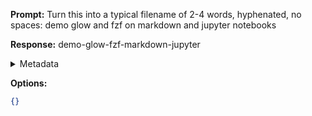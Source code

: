 **Prompt:**
Turn this into a typical filename of  2-4 words, hyphenated, no spaces: demo glow and fzf on markdown and jupyter notebooks

**Response:**
demo-glow-fzf-markdown-jupyter

<details><summary>Metadata</summary>

- Duration: 444 ms
- Datetime: 2024-01-09T10:49:50.897864
- Model: gpt-3.5-turbo-0613

</details>

**Options:**
```json
{}
```

